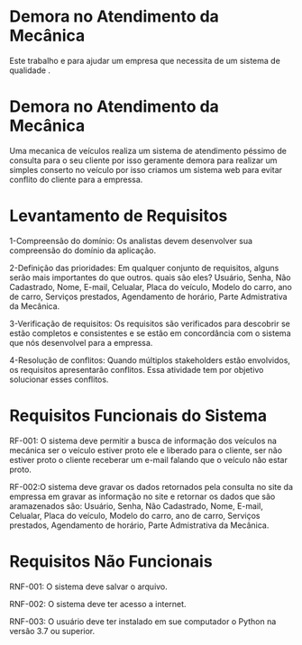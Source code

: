 # Demora no Atendimento da Mecânica
Este  trabalho e para ajudar um empresa que necessita de um sistema de qualidade .
<h1>Demora no Atendimento da Mecânica</h1>

Uma mecanica de veículos realiza um sistema de atendimento  péssimo de  consulta para o seu cliente por isso geramente demora 
para realizar um simples conserto no veículo por isso criamos um sistema web para evitar conflito do cliente para a empressa.

# Levantamento de Requisitos

1-Compreensão do domínio: Os analistas devem desenvolver sua compreensão do domínio da aplicação.

2-Definição das prioridades: Em qualquer conjunto de requisitos, alguns serão mais importantes do que outros.
quais são eles?
Usuário, Senha, Não Cadastrado, Nome, E-mail, Celualar, Placa do veículo, Modelo do carro, ano de carro, Serviços prestados, Agendamento de horário, Parte Admistrativa da Mecânica.

3-Verificação de requisitos: Os requisitos são verificados para descobrir se estão completos e consistentes e se estão em concordância com o sistema que nós desenvolvel para a empressa.

4-Resolução de conflitos: Quando múltiplos stakeholders estão envolvidos, os requisitos apresentarão conflitos. Essa atividade tem por objetivo solucionar esses conflitos.


# Requisitos Funcionais do Sistema

RF-001: O sistema deve permitir a busca de informação dos veículos na mecánica ser o veículo
estiver proto ele e liberado para o cliente,  ser não estiver proto o cliente receberar um e-mail falando que
o veículo não estar proto.

RF-002:O sistema deve gravar os dados  retornados pela
consulta no site da empressa  em gravar as informação  no site e retornar os dados que são aramazenados
são: Usuário, Senha, Não Cadastrado, Nome, E-mail, Celualar, Placa do veículo, Modelo do carro, ano de carro, Serviços prestados, Agendamento de horário, Parte Admistrativa da Mecânica.


# Requisitos Não Funcionais

RNF-001: O sistema deve salvar o arquivo.

RNF-002: O sistema deve ter acesso a internet.

RNF-003: O usuário deve ter instalado em sue computador o Python na versão 3.7 ou superior.
